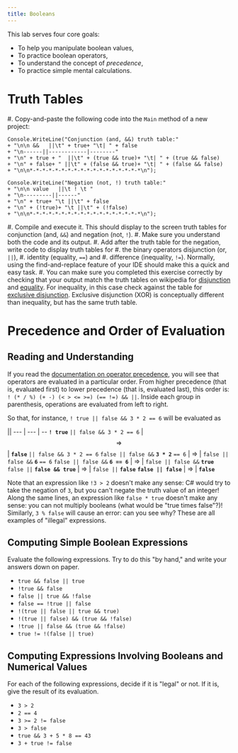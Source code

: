```yaml
---
title: Booleans
---
```



This lab serves four core goals:
- To help you manipulate boolean values,
- To practice boolean operators,
- To understand the concept of _precedence_,
- To practice simple mental calculations.


# Truth Tables

#. Copy-and-paste the following code into the `Main` method of a new project:

```
Console.WriteLine("Conjunction (and, &&) truth table:"
+ "\n\n &&   ||\t" + true+ "\t| " + false
+ "\n------||------------|--------"
+ "\n" + true + "  ||\t" + (true && true)+ "\t| " + (true && false)
+ "\n" + false+ " ||\t" + (false && true)+ "\t| " + (false && false)
+ "\n\n*-*-*-*-*-*-*-*-*-*-*-*-*-*-*-*-*-*\n");

Console.WriteLine("Negation (not, !) truth table:"
+ "\n\n value   ||\t ! \t " 
+ "\n---------||------"
+ "\n" + true+ "\t ||\t" + false
+ "\n" + (!true)+ "\t ||\t" + (!false)
+ "\n\n*-*-*-*-*-*-*-*-*-*-*-*-*-*-*-*-*-*\n");
```
#. Compile and execute it. This should display to the screen truth tables for conjunction (and, `&&`) and negation (not, `!`). 
#. Make sure you understand both the code and its output.
#. Add after the truth table for the negation, write code to display truth tables for 
    #. the binary operators disjunction (or, `||`), 
    #. identity (equality, `==`) and 
    #. difference (inequality, `!=`).
    Normally, using the find-and-replace feature of your IDE should make this a quick and easy task.
#. You can make sure you completed this exercise correctly by checking that your output match the truth tables on wikipedia for [disjunction](https://en.wikipedia.org/wiki/Truth_table#Logical_disjunction_(OR)) and [equality](https://en.wikipedia.org/wiki/Truth_table#Logical_equality). For inequality, in this case check against the table for [exclusive disjunction](https://en.wikipedia.org/wiki/Truth_table#Exclusive_disjunction). Exclusive disjunction (XOR) is conceptually different than inequality, but has the same truth table.
    
# Precedence and Order of Evaluation

## Reading and Understanding

If you read the [documentation on operator precedence](https://docs.microsoft.com/en-us/dotnet/csharp/language-reference/operators/#operator-precedence), you will see that operators are evaluated in a particular order.
From higher precedence (that is, evaluated first) to lower precedence (that is, evaluated last), this order is: `! (* / %) (+ -) (< > <= >=) (== !=) && ||`.
Inside each group in parenthesis, operations are evaluated from left to right.

So that, for instance, `! true || false && 3 * 2 == 6` will be evaluated as

||
--- | --- | --
**`! true`** `|| false && 3 * 2 == 6` | $$⇒$$ | **`false`** `|| false && 3 * 2 == 6` 
`false || false &&` **`3 * 2`** `== 6` | $⇒$ | `false || false &&` **`6`** `== 6`
`false || false &&` **`6 == 6`** | $⇒$ | `false || false &&` **`true`**
`false ||` **`false && true`** | $⇒$ | `false ||` **`false`**
**`false || false`** | $⇒$ | **`false`**

Note that an expression like `!3 > 2` doesn't make any sense: C# would try to take the negation of `3`, but you can't negate the truth value of an integer!
Along the same lines, an expression like `false * true` doesn't make any sense: you can not multiply booleans (what would be "true times false"?)!
Similarly, `3 % false` will cause an error: can you see why?  These are all examples of "illegal" expressions.

## Computing Simple Boolean Expressions

Evaluate the following expressions.
Try to do this "by hand," and write your answers down on paper.

- `true && false || true`
- `!true && false`
- `false || true && !false`
- `false == !true || false`
- `!(true || false || true && true)`
- `!(true || false) && (true && !false)`
- `!true || false && (true && !false)`
- `true != !(false || true)`

## Computing Expressions Involving Booleans and Numerical Values

For each of the following expressions, decide if it is "legal" or not.
If it is, give the result of its evaluation.

- `3 > 2`
- `2 == 4`
- `3 >= 2 != false`
- `3 > false`
- `true && 3 + 5 * 8 == 43`
- `3 + true != false`
